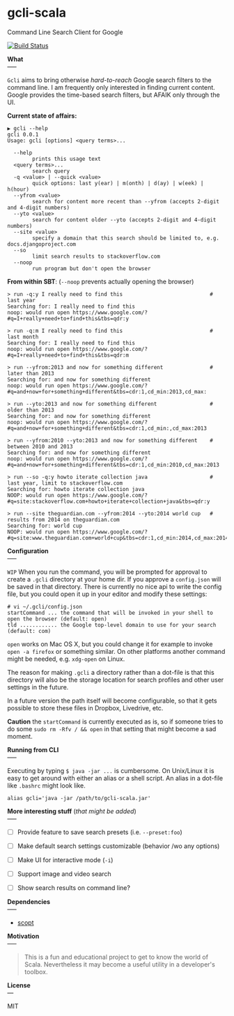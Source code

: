 # gcli-scala
Command Line Search Client for Google

[![Build Status](https://travis-ci.org/sthzg/gcli-scala.svg?branch=master)](https://travis-ci.org/sthzg/gcli-scala)


**What**  
–––

`Gcli` aims to bring otherwise *hard-to-reach* Google search filters to the command line. I am frequently only 
interested in finding current content. Google provides the time-based search filters, but AFAIK only through the UI.

**Current state of affairs:**

    ▶ gcli --help
    gcli 0.0.1
    Usage: gcli [options] <query terms>...
    
      --help
            prints this usage text
      <query terms>...
            search query
      -q <value> | --quick <value>
            quick options: last y(ear) | m(onth) | d(ay) | w(eek) | h(hour)
      --yfrom <value>
            search for content more recent than --yfrom (accepts 2-digit and 4-digit numbers)
      --yto <value>
            search for content older --yto (accepts 2-digit and 4-digit numbers)
      --site <value>
            specify a domain that this search should be limited to, e.g. docs.djangoproject.com
      --so
            limit search results to stackoverflow.com
      --noop
            run program but don't open the browser
    



**From within SBT**: (`--noop` prevents actually opening the browser)

    > run -q:y I really need to find this                            # last year
    Searching for: I really need to find this
    noop: would run open https://www.google.com/?#q=I+really+need+to+find+this&tbs=qdr:y

    > run -q:m I really need to find this                            # last month
    Searching for: I really need to find this
    noop: would run open https://www.google.com/?#q=I+really+need+to+find+this&tbs=qdr:m

    > run --yfrom:2013 and now for something different               # later than 2013
    Searching for: and now for something different
    noop: would run open https://www.google.com/?#q=and+now+for+something+different&tbs=cdr:1,cd_min:2013,cd_max:
    
    > run --yto:2013 and now for something different                 # older than 2013
    Searching for: and now for something different
    noop: would run open https://www.google.com/?#q=and+now+for+something+different&tbs=cdr:1,cd_min:,cd_max:2013
    
    > run --yfrom:2010 --yto:2013 and now for something different    # between 2010 and 2013
    Searching for: and now for something different
    noop: would run open https://www.google.com/?#q=and+now+for+something+different&tbs=cdr:1,cd_min:2010,cd_max:2013
    
    > run --so -q:y howto iterate collection java                    # last year, limit to stackoverflow.com
    Searching for: howto iterate collection java
    NOOP: would run open https://www.google.com/?#q=site:stackoverflow.com+howto+iterate+collection+java&tbs=qdr:y
    
    > run --site theguardian.com --yfrom:2014 --yto:2014 world cup   # results from 2014 on theguardian.com
    Searching for: world cup                                          
    NOOP: would run open https://www.google.com/?#q=site:www.theguardian.com+world+cup&tbs=cdr:1,cd_min:2014,cd_max:2014
    
    
**Configuration**  
–––

`WIP` When you run the command, you will be prompted for approval to create a `.gcli` directory 
at your home dir. If you approve a `config.json` will be saved in that directory. There is currently no nice api 
to write the config file, but you could open it up in your editor and modify these settings:

    # vi ~/.gcli/config.json
    startCommand ... the command that will be invoked in your shell to open the browser (default: open)
    tld ............ the Google top-level domain to use for your search (default: com)
    
`open` works on Mac OS X, but you could change it for example to invoke `open -a firefox` or something similar. On 
other platforms another command might be needed, e.g. `xdg-open` on Linux.

The reason for making `.gcli` a directory rather than a dot-file is that this directory will also be the storage 
location for search profiles and other user settings in the future.

In a future version the path itself will become configurable, so that it gets possible to store these files in 
Dropbox, Livedrive, etc.

**Caution** the `startCommand` is currently executed as is, so if someone tries to do some `sudo rm -Rfv / && open` 
 in that setting that might become a sad moment.

    
**Running from CLI**  
–––

Executing by typing `$ java -jar ...` is cumbersome. On Unix/Linux it is easy to get around with either an alias 
or a shell script. An alias in a dot-file like `.bashrc` might look like.

    alias gcli='java -jar /path/to/gcli-scala.jar'


**More interesting stuff** (*that might be added*)  
–––

- [ ] Provide feature to save search presets (i.e. `--preset:foo`)
- [ ] Make default search settings customizable (behavior /wo any options)
- [ ] Make UI for interactive mode (`-i`)
- [ ] Support image and video search
- [ ] Show search results on command line?


**Dependencies**  
–––

- [scopt](https://github.com/scopt/scopt)


**Motivation**  
–––

> This is a fun and educational project to get to know the world of Scala. Nevertheless it may become a useful utility 
in a developer's toolbox.


**License**  
––

MIT
